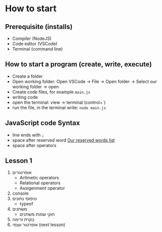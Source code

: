 # How to start

## Prerequisite (installs)

- Compiler (NodeJS)
- Code editor (VSCode)
- Terminal (command line)

## How to start a program (create, write, execute)

- Create a folder
- Open working folder: Open VSCode -> File -> Open folder -> Select our working folder -> open
- Create code files, for example `main.js`
- writing code
- open the terminal: view -> terminal (control+`)
- run the file, in the terminal write: `node main.js`

## JavaScript code Syntax

- line ends with `;`
- space after reserved word [Our reserved words list](reserved-words.md)
- space after operators

## Lesson 1

1. אופרטורים
    - Aritmetic operators
    - Relational operators
    - Assigenment operator
2. console
3. טיפוסי נתונים
    - typeof
4. משתנים
    - חוקי שמות משתנים
5. בקרת זרימה
6. אופרטור עצמי (next lesson)
